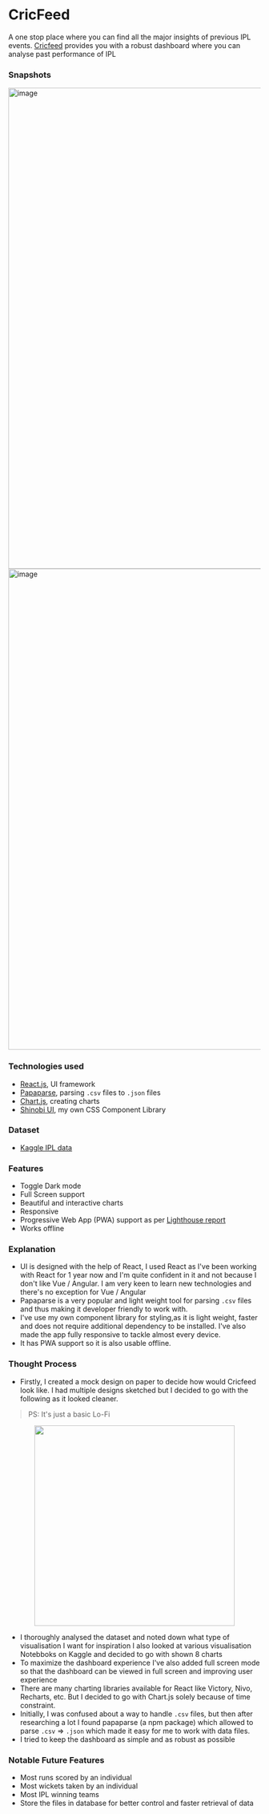 # CricFeed

A one stop place where you can find all the major insights of previous IPL events. [Cricfeed](https://cricfeed.netlify.com/) provides you with a robust dashboard where you can analyse past performance of IPL


### Snapshots
<img width="960" alt="image" src="https://user-images.githubusercontent.com/48097586/178133610-d5f6bc01-009f-4822-beab-2598e39de9e8.png">

<img width="960" alt="image" src="https://user-images.githubusercontent.com/48097586/178133626-e08aefde-ea7f-48dc-acf6-53ddecaab03a.png">

### Technologies used
- [React.js](https://reactjs.org/), UI framework
- [Papaparse](https://www.papaparse.com/), parsing `.csv` files to `.json` files
- [Chart.js](https://www.chartjs.org/), creating charts
- [Shinobi UI](https://shinobi-ui.netlify.app/), my own CSS Component Library

### Dataset
- [Kaggle IPL data](https://www.kaggle.com/datasets/harsha547/indian-premier-league-csv-dataset)

### Features
- Toggle Dark mode
- Full Screen support
- Beautiful and interactive charts
- Responsive
- Progressive Web App (PWA) support as per [Lighthouse report](https://developers.google.com/web/tools/lighthouse/)
- Works offline


### Explanation
- UI is designed with the help of React, I used React as I've been working with React for 1 year now and I'm quite confident in it and not because I don't like Vue / Angular. I am very keen to learn new technologies and there's no exception for Vue / Angular
- Papaparse is a very popular and light weight tool for parsing `.csv` files and thus making it developer friendly to work with.
- I've use my own component library for styling,as it is light weight, faster and does not require additional dependency to be installed. I've also made the app fully responsive to tackle almost every device.
- It has PWA support so it is also usable offline.

### Thought Process
- Firstly, I created a mock design on paper to decide how would Cricfeed look like. I had multiple designs sketched but I decided to go with the following as it looked cleaner. 
> PS: It's just a basic Lo-Fi
<p align='center'>
<img src='https://user-images.githubusercontent.com/48097586/178134273-001e258e-ead0-44d5-b4f4-2d41cff15c1a.png' width='400' />
</p>

- I thoroughly analysed the dataset and noted down what type of visualisation I want for inspiration I also looked at various visualisation Notebboks on Kaggle and decided to go with shown 8 charts
- To maximize the dashboard experience I've also added full screen mode so that the dashboard can be viewed in full screen and improving user experience
- There are many charting libraries available for React like Victory, Nivo, Recharts, etc. But I decided to go with Chart.js solely because of time constraint.
- Initially, I was confused about a way to handle `.csv` files, but then after researching a lot I found papaparse (a npm package) which allowed to parse `.csv` => `.json` which made it easy for me to work with data files.
- I tried to keep the dashboard as simple and as robust as possible

### Notable Future Features
- Most runs scored by an individual
- Most wickets taken by an individual
- Most IPL winning teams
- Store the files in database for better control and faster retrieval of data
